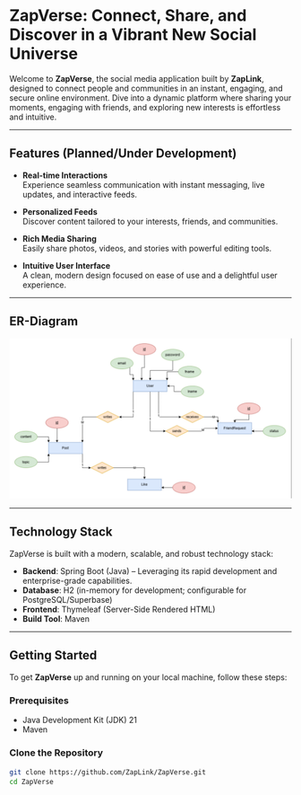 # ZapVerse: Connect, Share, and Discover in a Vibrant New Social Universe

Welcome to **ZapVerse**, the social media application built by **ZapLink**, designed to connect people and communities in an instant, engaging, and secure online environment. Dive into a dynamic platform where sharing your moments, engaging with friends, and exploring new interests is effortless and intuitive.

---

## Features (Planned/Under Development)

- **Real-time Interactions**  
  Experience seamless communication with instant messaging, live updates, and interactive feeds.

- **Personalized Feeds**  
  Discover content tailored to your interests, friends, and communities.

- **Rich Media Sharing**  
  Easily share photos, videos, and stories with powerful editing tools.

- **Intuitive User Interface**  
  A clean, modern design focused on ease of use and a delightful user experience.

---
## ER-Diagram

![ER-Diagram](src/main/resources/static/ER-diagram.png)

---

## Technology Stack

ZapVerse is built with a modern, scalable, and robust technology stack:

- **Backend**: Spring Boot (Java) – Leveraging its rapid development and enterprise-grade capabilities.
- **Database**: H2 (in-memory for development; configurable for PostgreSQL/Superbase)
- **Frontend**: Thymeleaf (Server-Side Rendered HTML)
- **Build Tool**: Maven

---

## Getting Started

To get **ZapVerse** up and running on your local machine, follow these steps:

### Prerequisites

- Java Development Kit (JDK) 21
- Maven

### Clone the Repository

```bash
git clone https://github.com/ZapLink/ZapVerse.git
cd ZapVerse
